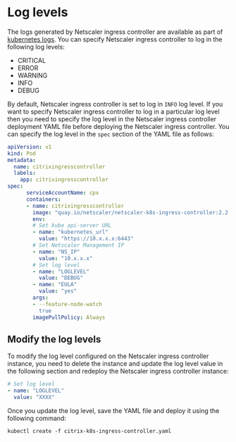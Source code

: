 # Log levels

The logs generated by Netscaler ingress controller are available as part of [kubernetes logs](https://kubernetes.io/docs/concepts/cluster-administration/logging/). You can specify Netscaler ingress controller to log in the following log levels:

-  CRITICAL
-  ERROR
-  WARNING
-  INFO
-  DEBUG

By default, Netscaler ingress controller is set to log in `INFO` log level. If you want to specify Netscaler ingress controller to log in a particular log level then you need to specify the log level in the Netscaler ingress controller deployment YAML file before deploying the Netscaler ingress controller. You can specify the log level in the `spec` section of the YAML file as follows:

```YAML
apiVersion: v1
kind: Pod
metadata:
  name: citrixingresscontroller
  labels:
    app: citrixingresscontroller
spec:
      serviceAccountName: cpx
      containers:
      - name: citrixingresscontroller
        image: "quay.io/netscaler/netscaler-k8s-ingress-controller:2.2.10"
        env:
        # Set kube api-server URL
        - name: "kubernetes_url"
          value: "https://10.x.x.x:6443"
        # Set Netscaler Management IP
        - name: "NS_IP"
          value: "10.x.x.x"
        # Set log level
        - name: "LOGLEVEL"
          value: "DEBUG"
        - name: "EULA"
          value: "yes"
        args:
        - --feature-node-watch
          true
        imagePullPolicy: Always
```

## Modify the log levels

To modify the log level configured on the Netscaler ingress controller instance, you need to delete the instance and update the log level value in the following section and redeploy the Netscaler ingress controller instance:

```YAML
# Set log level
- name: "LOGLEVEL"
  value: "XXXX"
```

Once you update the log level, save the YAML file and deploy it using the following command:

    kubectl create -f citrix-k8s-ingress-controller.yaml